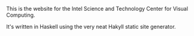 This is the website for the Intel Science and Technology Center for Visual Computing. 

It's written in Haskell using the very neat Hakyll static site generator.

